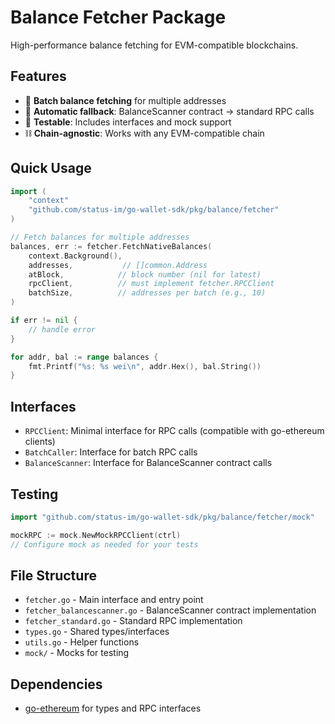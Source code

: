 # Balance Fetcher Package

High-performance balance fetching for EVM-compatible blockchains.

## Features

- 🚀 **Batch balance fetching** for multiple addresses
- 🔄 **Automatic fallback**: BalanceScanner contract → standard RPC calls
- 🧪 **Testable**: Includes interfaces and mock support
- ⛓️ **Chain-agnostic**: Works with any EVM-compatible chain

## Quick Usage

```go
import (
    "context"
    "github.com/status-im/go-wallet-sdk/pkg/balance/fetcher"
)

// Fetch balances for multiple addresses
balances, err := fetcher.FetchNativeBalances(
    context.Background(), 
    addresses,           // []common.Address
    atBlock,            // block number (nil for latest)
    rpcClient,          // must implement fetcher.RPCClient
    batchSize,          // addresses per batch (e.g., 10)
)

if err != nil {
    // handle error
}

for addr, bal := range balances {
    fmt.Printf("%s: %s wei\n", addr.Hex(), bal.String())
}
```

## Interfaces

- `RPCClient`: Minimal interface for RPC calls (compatible with go-ethereum clients)
- `BatchCaller`: Interface for batch RPC calls
- `BalanceScanner`: Interface for BalanceScanner contract calls

## Testing

```go
import "github.com/status-im/go-wallet-sdk/pkg/balance/fetcher/mock"

mockRPC := mock.NewMockRPCClient(ctrl)
// Configure mock as needed for your tests
```

## File Structure

- `fetcher.go` - Main interface and entry point
- `fetcher_balancescanner.go` - BalanceScanner contract implementation
- `fetcher_standard.go` - Standard RPC implementation
- `types.go` - Shared types/interfaces
- `utils.go` - Helper functions
- `mock/` - Mocks for testing

## Dependencies

- [go-ethereum](https://github.com/ethereum/go-ethereum) for types and RPC interfaces 